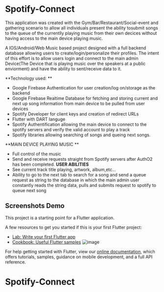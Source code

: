 # Spotify-Connect

This application was created with the Gym/Bar/Restaurant/Social-event and gathering scenario to allow all individuals present the ability tosubmit songs to the queue of the currentlly playing music from their own decices  without having access to the main device playing music. 


A IOS/Android/Web Music based project designed with a full backend database allowing users to create/login/personalize their profiles. The intent of this effort is to allow users login and connect to the main admin Device(The Device that is playing music over the speakers at a public enviorment) and have the ability to sent/receive data to it.

**Technology used: **
- Google Firebase Authentication for user creation/log on/storage as the backend
- Google Firebase Realtime Database for fetching and storing current and next up song information from main device to be pulled from user devices
- Spotify Developer for client keys and creation of redirect URLs
- Flutter with DART languge
- Spotify Authentification allowing the main device to connect to the spotify servers and verify the valid account to play a track
- Spotify libraries allowing searching of songs and queing next songs.  

**MAIN  DEVICE PLAYING MUSIC **
- Full control of the music 
- Send and receive requests straight from Spotify servers after AuthO2 has been completed.
**USER ABILITIES**
- See current track title playing, artwork, album,etc...
- Ability to go to the next tab to search for a song and send a queue request as string to the database in which the main admin user constantly reads the string data, pulls and submits request to spotify to queue next song


## Screenshots Demo

This project is a starting point for a Flutter application.

A few resources to get you started if this is your first Flutter project:

- [Lab: Write your first Flutter app](https://flutter.dev/docs/get-started/codelab)
- [Cookbook: Useful Flutter samples](https://flutter.dev/docs/cookbook)
![image](https://user-images.githubusercontent.com/36418354/181787480-52f81d65-d382-4797-9305-830df50aa5d5.png)

For help getting started with Flutter, view our
[online documentation](https://flutter.dev/docs), which offers tutorials,
samples, guidance on mobile development, and a full API reference.
# Spotify-Connect
